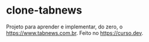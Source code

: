 # clone-tabnews
Projeto para aprender e implementar, do zero, o https://www.tabnews.com.br. Feito no https://curso.dev.
